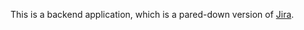 This is a backend application,
which is a pared-down version of [Jira](
  https://www.atlassian.com/software/jira
).
